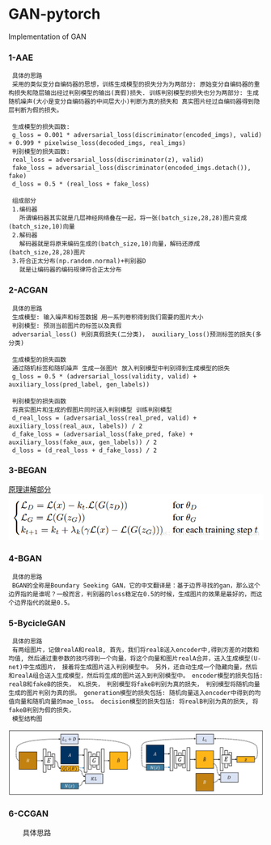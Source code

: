 # GAN-pytorch
Implementation of GAN

### 1-AAE
     具体的思路
     采用的类似变分自编码器的思想，训练生成模型的损失分为为两部分: 原始变分自编码器的重构损失和隐层输出经过判别模型的输出(真假)损失. 训练判别模型的损失也分为两部分: 生成随机噪声(大小是变分自编码器的中间层大小)判断为真的损失和 真实图片经过自编码器得到隐层判断为假的损失。
     
     生成模型的损失函数: 
     g_loss = 0.001 * adversarial_loss(discriminator(encoded_imgs), valid) + 0.999 * pixelwise_loss(decoded_imgs, real_imgs)
     判别模型的损失函数:
     real_loss = adversarial_loss(discriminator(z), valid)
     fake_loss = adversarial_loss(discriminator(encoded_imgs.detach()), fake)
     d_loss = 0.5 * (real_loss + fake_loss)
     
     组成部分
     1.编码器
       所谓编码器其实就是几层神经网络叠在一起，将一张(batch_size,28,28)图片变成(batch_size,10)向量
     2.解码器
       解码器就是将原来编码生成的(batch_size,10)向量，解码还原成(batch_size,28,28)图片
     3.符合正太分布(np.random.normal)+判别器D
       就是让编码器的编码规律符合正太分布
### 2-ACGAN
     具体的思路
     生成模型: 输入噪声和标签数据 用一系列卷积得到我们需要的图片大小
     判别模型: 预测当前图片的标签以及真假
     adversarial_loss() 判别真假损失(二分类)， auxiliary_loss()预测标签的损失(多分类) 
     
     生成模型的损失函数
     通过随机标签和随机噪声 生成一张图片 放入判别模型中判别得到生成模型的损失
     g_loss = 0.5 * (adversarial_loss(validity, valid) + auxiliary_loss(pred_label, gen_labels))
     
     判别模型的损失函数 
     将真实图片和生成的假图片同时送入判别模型 训练判别模型
     d_real_loss = (adversarial_loss(real_pred, valid) + auxiliary_loss(real_aux, labels)) / 2
     d_fake_loss = (adversarial_loss(fake_pred, fake) + auxiliary_loss(fake_aux, gen_labels)) / 2
     d_loss = (d_real_loss + d_fake_loss) / 2
### 3-BEGAN
   [原理讲解部分](https://blog.csdn.net/linmingan/article/details/79912988)
   ![BEGANLoss](https://github.com/shawroad/GAN-pytorch/blob/master/assert/BEGAN_Loss.png)
  
### 4-BGAN
     具体的思路
     BGAN的全称是Boundary Seeking GAN，它的中文翻译是：基于边界寻找的gan，那么这个边界指的是谁呢？一般而言，判别器的loss稳定在0.5的时候，生成图片的效果是最好的，而这个边界指代的就是0.5。　
### 5-BycicleGAN
     具体的思路
     有两组图片，记做realA和realB, 首先，我们将realB送入encoder中,得到方差的对数和均值, 然后通过重参数的技巧得到一个向量，将这个向量和图片realA合并，送入生成模型(U-net)中生成图片，　接着将生成图片送入判别模型中。　另外，还自动生成一个隐藏向量，然后和realA组合送入生成模型，然后将生成的图片送入到判别模型中。　encoder模型的损失包括: realB和fakeB的损失， KL损失，　判别模型将fakeB判别为真的损失，　判别模型将随机向量生成的图片判别为真的损。　generation模型的损失包括: 随机向量送入encoder中得到的均值向量和随机向量的mae_loss。　decision模型的损失包括: 将realB判别为真的损失, 将fakeB判别为假的损失，
     模型结构图
   ![BycicleGAN模型](https://github.com/shawroad/GAN-pytorch/blob/master/assert/bicyclegan_architecture.jpg)
### 6-CCGAN
  　　具体思路
     
     

